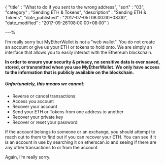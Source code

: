 {
"title"       : "What to do if you sent to the wrong address",
"sort"        : "03",
"category"    : "Sending ETH & Tokens",
"description" : "Sending ETH & Tokens",
"date_published" : "2017-07-05T08:00:00+08:00",
"date_modified"  : "2017-09-26T08:00:00+08:00"
}

---%


<p id="wtdiysttwa_p1">
  I’m really sorry but MyEtherWallet is not a "web wallet". You do not create an account or give us your ETH or tokens to hold onto. We are simply an interface that allows you to easily interact with the Ethereum blockchain.
</p>

<b id="wtdiysttwa_b">In order to ensure your security & privacy, no sensitive data is ever saved, stored, or transmitted when you use MyEtherWallet. We only have access to the information that is publicly available on the blockchain.</b>

##### Unfortunately, this means we cannot:

<ul>
  <li id="wtdiysttwa_l1">
    Reverse or cancel transactions
  </li>
  <li id="wtdiysttwa_l2">
    Access you account
  </li>
  <li id="wtdiysttwa_l3">
    Recover your account
  </li>
  <li id="wtdiysttwa_l4">
    Send your ETH or Tokens from one address to another
  </li>
  <li id="wtdiysttwa_l5">
    Recover your private key
  </li>
  <li id="wtdiysttwa_l6">
    Recover or reset your password
  </li>
</ul>

<p id="wtdiysttwa_p2">
  If the account belongs to someone or an exchange, you should attempt to reach out to them to find out if you can recover your ETH. You can see if it is an account in use by searching it on etherscan.io and seeing if there are any other transactions to or from the account.
</p>

<p id="wtdiysttwa_p3">
  Again, I’m really sorry.
</p>
